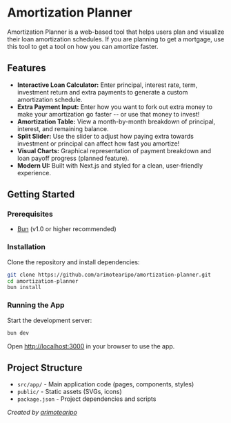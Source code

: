 # Amortization Planner

Amortization Planner is a web-based tool that helps users plan and visualize their loan amortization schedules. If you are planning to get a mortgage, use this tool to get a tool on how you can amortize faster.

## Features

- **Interactive Loan Calculator:** Enter principal, interest rate, term, investment return and extra payments to generate a custom amortization schedule.
- **Extra Payment Input:** Enter how you want to fork out extra money to make your amortization go faster -- or use that money to invest!
- **Amortization Table:** View a month-by-month breakdown of principal, interest, and remaining balance.
- **Split Slider:** Use the slider to adjust how paying extra towards investment or principal can affect how fast you amortize!
- **Visual Charts:** Graphical representation of payment breakdown and loan payoff progress (planned feature).
- **Modern UI:** Built with Next.js and styled for a clean, user-friendly experience.

## Getting Started

### Prerequisites

- [Bun](https://bun.sh/) (v1.0 or higher recommended)

### Installation

Clone the repository and install dependencies:

```bash
git clone https://github.com/arimotearipo/amortization-planner.git
cd amortization-planner
bun install
```

### Running the App

Start the development server:

```bash
bun dev
```

Open [http://localhost:3000](http://localhost:3000) in your browser to use the app.


## Project Structure

- `src/app/` - Main application code (pages, components, styles)
- `public/` - Static assets (SVGs, icons)
- `package.json` - Project dependencies and scripts

*Created by [arimotearipo](https://github.com/arimotearipo)*
